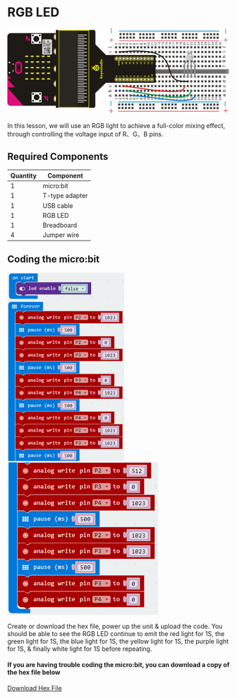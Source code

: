 # RGB LED

![alt text](rgb-led.png "RGB LED")

In this lesson, we will use an RGB light to achieve a full-color mixing effect, through controlling the voltage input of R、G、B pins.

## Required Components
Quantity | Component
--- | ---
1 | micro:bit
1 | T-type adapter
1 | USB cable
1 | RGB LED
1 | Breadboard
4 | Jumper wire

## Coding the micro:bit
![alt text](rgb-led-code-1.png "RGB LED - Code Block")
![alt text](rgb-led-code-2.png "RGB LED - Code Block")

Create or download the hex file, power up the unit & upload the code. You should be able to see the RGB LED continue to emit the red light for 1S, the green light for 1S, the blue light for 1S, the yellow light for 1S, the purple light for 1S, & finally white light for 1S before repeating.

#### If you are having trouble coding the micro:bit, you can download a copy of the hex file below
[Download Hex File](https://github.com/Jaycar-Electronics/micro-bit-Starter-Kit/blob/master/Project%208%20-%20RGB%20LED/RGB-LED.zip?raw=true)
